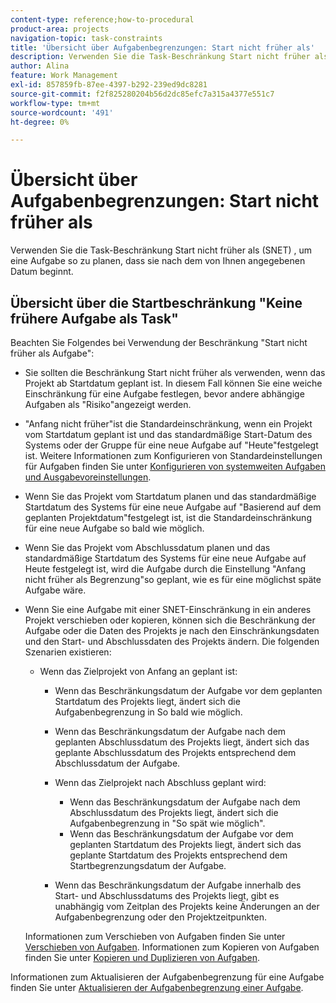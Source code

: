 ```yaml
---
content-type: reference;how-to-procedural
product-area: projects
navigation-topic: task-constraints
title: 'Übersicht über Aufgabenbegrenzungen: Start nicht früher als'
description: Verwenden Sie die Task-Beschränkung Start nicht früher als (SNET) , um eine Aufgabe so zu planen, dass sie nach dem von Ihnen angegebenen Datum beginnt.
author: Alina
feature: Work Management
exl-id: 857859fb-87ee-4397-b292-239ed9dc8281
source-git-commit: f2f825280204b56d2dc85efc7a315a4377e551c7
workflow-type: tm+mt
source-wordcount: '491'
ht-degree: 0%

---
```


# Übersicht über Aufgabenbegrenzungen: Start nicht früher als

Verwenden Sie die Task-Beschränkung Start nicht früher als (SNET) , um eine Aufgabe so zu planen, dass sie nach dem von Ihnen angegebenen Datum beginnt.

## Übersicht über die Startbeschränkung &quot;Keine frühere Aufgabe als Task&quot;

Beachten Sie Folgendes bei Verwendung der Beschränkung &quot;Start nicht früher als Aufgabe&quot;:

* Sie sollten die Beschränkung Start nicht früher als verwenden, wenn das Projekt ab Startdatum geplant ist. In diesem Fall können Sie eine weiche Einschränkung für eine Aufgabe festlegen, bevor andere abhängige Aufgaben als &quot;Risiko&quot;angezeigt werden.
* &quot;Anfang nicht früher&quot;ist die Standardeinschränkung, wenn ein Projekt vom Startdatum geplant ist und das standardmäßige Start-Datum des Systems oder der Gruppe für eine neue Aufgabe auf &quot;Heute&quot;festgelegt ist. Weitere Informationen zum Konfigurieren von Standardeinstellungen für Aufgaben finden Sie unter [Konfigurieren von systemweiten Aufgaben und Ausgabevoreinstellungen](../../../administration-and-setup/set-up-workfront/configure-system-defaults/set-task-issue-preferences.md).

* Wenn Sie das Projekt vom Startdatum planen und das standardmäßige Startdatum des Systems für eine neue Aufgabe auf &quot;Basierend auf dem geplanten Projektdatum&quot;festgelegt ist, ist die Standardeinschränkung für eine neue Aufgabe so bald wie möglich.
* Wenn Sie das Projekt vom Abschlussdatum planen und das standardmäßige Startdatum des Systems für eine neue Aufgabe auf Heute festgelegt ist, wird die Aufgabe durch die Einstellung &quot;Anfang nicht früher als Begrenzung&quot;so geplant, wie es für eine möglichst späte Aufgabe wäre.
* Wenn Sie eine Aufgabe mit einer SNET-Einschränkung in ein anderes Projekt verschieben oder kopieren, können sich die Beschränkung der Aufgabe oder die Daten des Projekts je nach den Einschränkungsdaten und den Start- und Abschlussdaten des Projekts ändern. Die folgenden Szenarien existieren:

   * Wenn das Zielprojekt von Anfang an geplant ist:

      * Wenn das Beschränkungsdatum der Aufgabe vor dem geplanten Startdatum des Projekts liegt, ändert sich die Aufgabenbegrenzung in So bald wie möglich.
      * Wenn das Beschränkungsdatum der Aufgabe nach dem geplanten Abschlussdatum des Projekts liegt, ändert sich das geplante Abschlussdatum des Projekts entsprechend dem Abschlussdatum der Aufgabe.

      * Wenn das Zielprojekt nach Abschluss geplant wird:

         * Wenn das Beschränkungsdatum der Aufgabe nach dem Abschlussdatum des Projekts liegt, ändert sich die Aufgabenbegrenzung in &quot;So spät wie möglich&quot;.
         * Wenn das Beschränkungsdatum der Aufgabe vor dem geplanten Startdatum des Projekts liegt, ändert sich das geplante Startdatum des Projekts entsprechend dem Startbegrenzungsdatum der Aufgabe.

      * Wenn das Beschränkungsdatum der Aufgabe innerhalb des Start- und Abschlussdatums des Projekts liegt, gibt es unabhängig vom Zeitplan des Projekts keine Änderungen an der Aufgabenbegrenzung oder den Projektzeitpunkten.

  Informationen zum Verschieben von Aufgaben finden Sie unter [Verschieben von Aufgaben](../../../manage-work/tasks/manage-tasks/move-tasks.md). Informationen zum Kopieren von Aufgaben finden Sie unter [Kopieren und Duplizieren von Aufgaben](../../../manage-work/tasks/manage-tasks/copy-and-duplicate-tasks.md).

Informationen zum Aktualisieren der Aufgabenbegrenzung für eine Aufgabe finden Sie unter [Aktualisieren der Aufgabenbegrenzung einer Aufgabe](../../../manage-work/tasks/task-constraints/update-task-constraint-of-task.md).

<!--
<div data-mc-conditions="QuicksilverOrClassic.Draft mode">
<h2>Use the Start No Earlier Than Task Constraint</h2>
<p>(NOTE:&nbsp;replaced with new article linked above)&nbsp;</p>
<p>To update the Task Constraint to Start No Later Than:</p>
<ol>
<li value="1">Go to a task whose Task Constraint you want to update.</li>
<li value="2"> <p data-mc-conditions="QuicksilverOrClassic.Quicksilver">Click the <strong>More</strong> icon <img src="assets/qs-more-icon-on-an-object.png"> next to the task name, then click <strong>Edit</strong>.</p> </li>
<li value="3">In the <strong>Overview</strong> section, expand the <strong>Task Constraint</strong> drop-down menu.</li>
<li value="4"> <p>Select <strong>Start No Earlier Than</strong>.</p> </li>
<li value="5"> <p>Specify a <strong>Planned Start Date</strong>.</p> <p>This is the date by which the task must start, and not earlier than this date. </p> </li>
<li value="6">Click <strong>Save Changes</strong>.</li>
</ol>
</div>
-->
